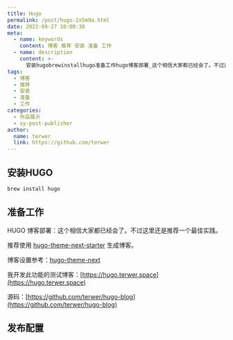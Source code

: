 ```yaml
---
title: Hugo
permalink: /post/hugo-2x5m9a.html
date: 2022-09-27 10:00:30
meta:
  - name: keywords
    content: 博客 推荐 安装 准备 工作
  - name: description
    content: >-
      安装hugobrewinstallhugo准备工作hugo博客部署_这个相信大家都已经会了。不过这里还是推荐一个最佳实践。推荐使用hugothemenextstarter生成博客。博客设置参考_hugothemenext我开发此功能的测试博客_https_hugoterwerspace源码_https_githubcomterwerhugoblog发布配置‍
tags:
  - 博客
  - 推荐
  - 安装
  - 准备
  - 工作
categories:
  - 作品展示
  - sy-post-publisher
author:
  name: terwer
  link: https://github.com/terwer
---
```




## 安装HUGO

```bash
brew install hugo
```

## 准备工作

HUGO 博客部署：这个相信大家都已经会了。不过这里还是推荐一个最佳实践。

推荐使用 [hugo-theme-next-starter](https://github.com/hugo-next/hugo-theme-next-starter) 生成博客。

博客设置参考：[hugo-theme-next](https://github.com/hugo-next/hugo-theme-next#-direct-reference)

我开发此功能的测试博客：[https://hugo.terwer.space](https://hugo.terwer.space)

源码：[https://github.com/terwer/hugo-blog](https://github.com/terwer/hugo-blog)

## 发布配置

‍
